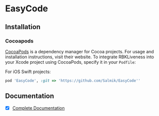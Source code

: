 # EasyCode

## Installation

### Cocoapods

[CocoaPods](https://cocoapods.org) is a dependency manager for Cocoa projects. For usage and installation instructions, visit their website. To integrate RBKLiveness into your Xcode project using CocoaPods, specify it in your `Podfile`:

For iOS Swift projects:

```ruby
pod 'EasyCode', :git => 'https://github.com/Salmik/EasyCode''
```

## Documentation
- [x] [Complete Documentation](https://salmik.github.io/EasyCode/)
